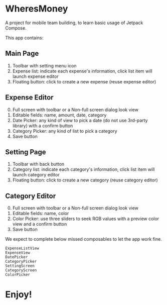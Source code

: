 # WheresMoney
A project for mobile team building, to learn basic usage of Jetpack Compose.

This app contains:

Main Page
--
1. Toolbar with setting menu icon
2. Expense list: indicate each expense's information, click list item will launch expense editor
3. Floating button: click to create a new expense (reuse expense editor)

Expense Editor
--
0. Full screen with toolbar or a Non-full screen dialog look view
1. Editable fields: name, amount, date, category
2. Date Picker: any kind of view to pick a date (do not use 3rd-party library) with a confirm button
3. Category Picker: any kind of list to pick a category
4. Save button

Setting Page
--
1. Toolbar with back button
2. Category list: indicate each category's information, click list item will launch category editor
3. Floating button: click to create a new category (reuse category editor)

Category Editor
--
0. Full screen with toolbar or a Non-full screen dialog look view
1. Editable fields: name, color
2. Color Picker: use three sliders to seek RGB values with a preview color view and a confirm button
4. Save button

We expect to complete below missed composables to let the app work fine.
```
ExpenseListView
ExpenseView
DatePicker
CategoryPicker
SettingScreen
CategoryScreen
ColorPicker
```

# Enjoy!
